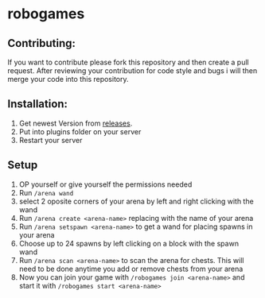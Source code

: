 # robogames

## Contributing:
If you want to contribute please fork this repository and then create a pull request. 
After reviewing your contribution for code style and bugs i will then merge your code into this repository.

## Installation:

1. Get newest Version from [releases](https://github.com/roboter5123/robogames/releases).
2. Put into plugins folder on your server
3. Restart your server

## Setup
1. OP yourself or give yourself the permissions needed
2. Run `/arena wand`
3. select 2 oposite corners of your arena by left and right clicking with the wand
4. Run `/arena create <arena-name>` replacing <arena-name> with the name of your arena
5. Run `/arena setspawn <arena-name>` to get a wand for placing spawns in your arena
6. Choose up to 24 spawns by left clicking on a block with the spawn wand
7. Run `/arena scan <arena-name>` to scan the arena for chests. This will need to be done anytime you add or remove chests from your arena
8. Now you can join your game with `/robogames join <arena-name>` and start it with `/robogames start <arena-name>`
